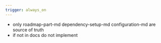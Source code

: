 ```yaml
---
trigger: always_on
---
```


- only roadmap-part-md dependency-setup-md configuration-md are source of truth
- if not in docs do not implement